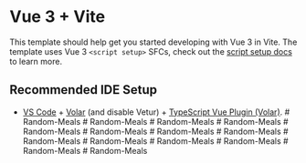 # Vue 3 + Vite

This template should help get you started developing with Vue 3 in Vite. The template uses Vue 3 `<script setup>` SFCs, check out the [script setup docs](https://v3.vuejs.org/api/sfc-script-setup.html#sfc-script-setup) to learn more.

## Recommended IDE Setup

- [VS Code](https://code.visualstudio.com/) + [Volar](https://marketplace.visualstudio.com/items?itemName=Vue.volar) (and disable Vetur) + [TypeScript Vue Plugin (Volar)](https://marketplace.visualstudio.com/items?itemName=Vue.vscode-typescript-vue-plugin).
#   R a n d o m - M e a l s  
 #   R a n d o m - M e a l s  
 #   R a n d o m - M e a l s  
 #   R a n d o m - M e a l s  
 #   R a n d o m - M e a l s  
 #   R a n d o m - M e a l s  
 #   R a n d o m - M e a l s  
 #   R a n d o m - M e a l s  
 #   R a n d o m - M e a l s  
 #   R a n d o m - M e a l s  
 #   R a n d o m - M e a l s  
 #   R a n d o m - M e a l s  
 #   R a n d o m - M e a l s  
 #   R a n d o m - M e a l s  
 